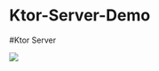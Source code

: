 # Ktor-Server-Demo
#Ktor Server

![](D:\Users\Jordan\Intelij-IDEA\Ktor\ktor-server-boruto\src\main\resources\static\image\kawaki.jpg)